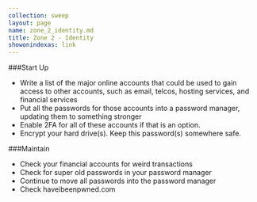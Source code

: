 ```yaml
---
collection: sweep
layout: page
name: zone_2_identity.md
title: Zone 2 - Identity
showonindexas: link
---
```


###Start Up
- Write a list of the major online accounts that could be used to gain access to other accounts, such as email, telcos, hosting services, and financial services
- Put all the passwords for those accounts into a password manager, updating them to something stronger
- Enable 2FA for all of these accounts if that is an option.
- Encrypt your hard drive(s). Keep this password(s) somewhere safe.

###Maintain
- Check your financial accounts for weird transactions
- Check for super old passwords in your password manager
- Continue to move all passwords into the password manager
- Check haveibeenpwned.com
